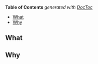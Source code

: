 <!-- START doctoc generated TOC please keep comment here to allow auto update -->
<!-- DON'T EDIT THIS SECTION, INSTEAD RE-RUN doctoc TO UPDATE -->
**Table of Contents**  *generated with [DocToc](https://github.com/thlorenz/doctoc)*

- [What](#what)
- [Why](#why)

<!-- END doctoc generated TOC please keep comment here to allow auto update -->

<!--
Thank you for your interest in the project! We appreciate your submission!

Please fill out the information below to expedite the review and (hopefully)
merge of your pull request!

Read a guide on [opening pull requests](https://opensource.guide/how-to-contribute/#opening-a-pull-request).

-->

<!-- What changes are being made? (What feature/bug is being fixed here?)
Check this [list](https://help.github.com/en/articles/closing-issues-using-keywords) of valid keywords.
-->
## What

<!-- Why are these changes necessary? -->
## Why

<!-- Anything else beside this PR that needs to happen? -->
